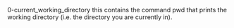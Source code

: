 0-current_working_directory this contains the command pwd that prints the working directory (i.e. the directory you are currently in).